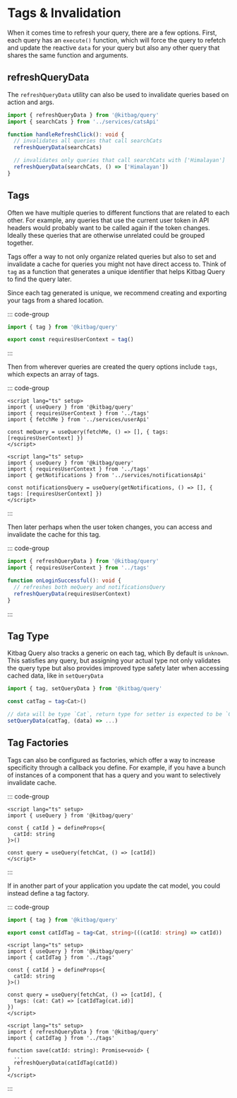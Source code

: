 # Tags & Invalidation

When it comes time to refresh your query, there are a few options. First, each query has an `execute()` function, which will force the query to refetch and update the reactive `data` for your query but also any other query that shares the same function and arguments.

## refreshQueryData

The `refreshQueryData` utility can also be used to invalidate queries based on action and args.

```ts
import { refreshQueryData } from '@kitbag/query'
import { searchCats } from '../services/catsApi'

function handleRefreshClick(): void {
  // invalidates all queries that call searchCats
  refreshQueryData(searchCats)

  // invalidates only queries that call searchCats with ['Himalayan']
  refreshQueryData(searchCats, () => ['Himalayan'])
}
```

## Tags

Often we have multiple queries to different functions that are related to each other. For example, any queries that use the current user token in API headers would probably want to be called again if the token changes. Ideally these queries that are otherwise unrelated could be grouped together.

Tags offer a way to not only organize related queries but also to set and invalidate a cache for queries you might not have direct access to. Think of `tag` as a function that generates a unique identifier that helps Kitbag Query to find the query later.

Since each tag generated is unique, we recommend creating and exporting your tags from a shared location.

::: code-group

```ts [tags.ts]
import { tag } from '@kitbag/query'

export const requiresUserContext = tag()
```

:::

Then from wherever queries are created the query options include `tags`, which expects an array of tags.

::: code-group

```vue [components/UserProfile.ts]
<script lang="ts" setup>
import { useQuery } from '@kitbag/query'
import { requiresUserContext } from '../tags'
import { fetchMe } from '../services/userApi'

const meQuery = useQuery(fetchMe, () => [], { tags: [requiresUserContext] })
</script>
```

```vue [components/NotificationsIndicator.ts]
<script lang="ts" setup>
import { useQuery } from '@kitbag/query'
import { requiresUserContext } from '../tags'
import { getNotifications } from '../services/notificationsApi'

const notificationsQuery = useQuery(getNotifications, () => [], { tags: [requiresUserContext] })
</script>
```

:::

Then later perhaps when the user token changes, you can access and invalidate the cache for this tag.

::: code-group

```ts [services/auth.ts]
import { refreshQueryData } from '@kitbag/query'
import { requiresUserContext } from '../tags'

function onLoginSuccessful(): void {
  // refreshes both meQuery and notificationsQuery
  refreshQueryData(requiresUserContext)
}
```

:::

## Tag Type

Kitbag Query also tracks a generic on each tag, which By default is `unknown`. This satisfies any query, but assigning your actual type not only validates the query type but also provides improved type safety later when accessing cached data, like in `setQueryData`

```ts
import { tag, setQueryData } from '@kitbag/query'

const catTag = tag<Cat>()

// data will be type `Cat`, return type for setter is expected to be `Cat` 
setQueryData(catTag, (data) => ...)
```

## Tag Factories

Tags can also be configured as factories, which offer a way to increase specificity through a callback you define. For example, if you have a bunch of instances of a component that has a query and you want to selectively invalidate cache.

::: code-group

```vue [components/CatViewer.vue]
<script lang="ts" setup>
import { useQuery } from '@kitbag/query'

const { catId } = defineProps<{
  catId: string
}>()

const query = useQuery(fetchCat, () => [catId])
</script>
```

:::

If in another part of your application you update the cat model, you could instead define a tag factory.

::: code-group

```ts [tags.ts]
import { tag } from '@kitbag/query'

export const catIdTag = tag<Cat, string>(((catId: string) => catId))
```

```vue [components/CatViewer.vue]
<script lang="ts" setup>
import { useQuery } from '@kitbag/query'
import { catIdTag } from '../tags'

const { catId } = defineProps<{
  catId: string
}>()

const query = useQuery(fetchCat, () => [catId], { 
  tags: (cat: Cat) => [catIdTag(cat.id)] 
})
</script>
```

```vue [components/CatEditForm.vue]
<script lang="ts" setup>
import { refreshQueryData } from '@kitbag/query'
import { catIdTag } from '../tags'

function save(catId: string): Promise<void> {
  ...
  refreshQueryData(catIdTag(catId))
}
</script>
```

:::
